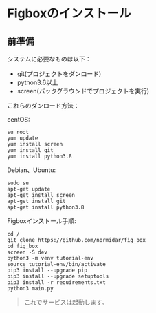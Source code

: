 # Figboxのインストール

## 前準備

システムに必要なものは以下：

- git(プロジェクトをダンロード)
- python3.6以上
- screen(バックグラウンドでプロジェクトを実行)

これらのダンロード方法：

centOS:

```shell
su root
yum update
yum install screen
yum install git
yum install python3.8
```

Debian、Ubuntu:

```shell
sudo su
apt-get update
apt-get install screen
apt-get install git
apt-get install python3.8
```

Figboxインストール手順:

```shell
cd /
git clone https://github.com/normidar/fig_box
cd fig_box
screen -S dev
python3 -m venv tutorial-env
source tutorial-env/bin/activate
pip3 install --upgrade pip
pip3 install --upgrade setuptools
pip3 install -r requirements.txt
python3 main.py
```

> これでサービスは起動します。




